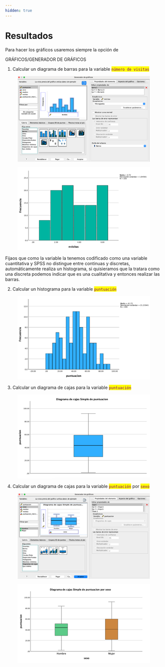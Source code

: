 ```yaml
---
hidden: true
---
```


# Resultados

Para hacer los gráficos usaremos siempre la opción de&#x20;

GRÁFICOS/GENERADOR DE GRÁFICOS

1. Calcular un diagrama de barras para la variable <mark style="color:purple;">`número de visitas`</mark>

<figure><img src="../../.gitbook/assets/image (65).png" alt="" width="563"><figcaption></figcaption></figure>

<figure><img src="../../.gitbook/assets/image (68).png" alt="" width="563"><figcaption></figcaption></figure>

Fijaos que como la variable la tenemos codificado como una variable cuantitativa y SPSS no distingue entre continuas y discretas, automáticamente realiza un histograma, si quisieramos que la tratara como una discreta podemos indicar que es una cualitativa y entonces realizar las barras.

2. Calcular un histograma para la variable <mark style="color:purple;">`puntuación`</mark>

<figure><img src="../../.gitbook/assets/image (70).png" alt=""><figcaption></figcaption></figure>

3. Calcular un diagrama de cajas para la variable <mark style="color:purple;">`puntuación`</mark>

<figure><img src="../../.gitbook/assets/image (71).png" alt=""><figcaption></figcaption></figure>

4. Calcular un diagrama de cajas para la variable <mark style="color:purple;">`puntuación`</mark> por <mark style="color:purple;">`sexo`</mark>

<figure><img src="../../.gitbook/assets/image (73).png" alt=""><figcaption></figcaption></figure>

<figure><img src="../../.gitbook/assets/image (74).png" alt=""><figcaption></figcaption></figure>

